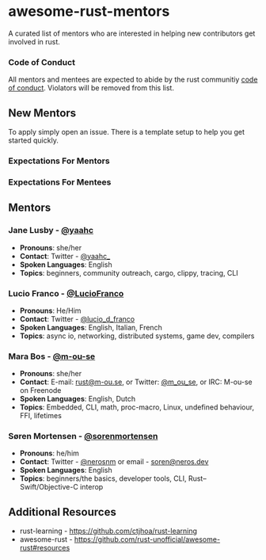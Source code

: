 # awesome-rust-mentors

A curated list of mentors who are interested in helping new contributors get involved in rust.

### Code of Conduct

All mentors and mentees are expected to abide by the rust communitiy [code of conduct](https://github.com/rust-lang/rust/blob/master/CODE_OF_CONDUCT.md). Violators will be removed from this list.

## New Mentors

To apply simply open an issue. There is a template setup to help you get started quickly.

### Expectations For Mentors

### Expectations For Mentees

## Mentors

### Jane Lusby - [@yaahc](https://github.com/yaahc)
* **Pronouns**: she/her
* **Contact**: Twitter - [@yaahc_](https://twitter.com/yaahc_)
* **Spoken Languages**: English
* **Topics**: beginners, community outreach, cargo, clippy, tracing, CLI

### Lucio Franco - [@LucioFranco](https://github.com/LucioFranco)
* **Pronouns**: He/Him
* **Contact**: Twitter - [@lucio_d_franco](https://twitter.com/lucio_d_franco)
* **Spoken Languages**: English, Italian, French
* **Topics**: async io, networking, distributed systems, game dev, compilers

### Mara Bos - [@m-ou-se](https://github.com/m-ou-se)
* **Pronouns**: she/her
* **Contact**: E-mail: rust@m-ou.se, or Twitter: [@m_ou_se](https://twitter.com/m_ou_se), or IRC: M-ou-se on Freenode
* **Spoken Languages**: English, Dutch
* **Topics**: Embedded, CLI, math, proc-macro, Linux, undefined behaviour, FFI, lifetimes

### Søren Mortensen - [@sorenmortensen](https://github.com/sorenmortensen)
* **Pronouns**: he/him
* **Contact**: Twitter - [@nerosnm](https://twitter.com/nerosnm) or email - [soren@neros.dev](mailto:soren@neros.dev)
* **Spoken Languages**: English
* **Topics**: beginners/the basics, developer tools, CLI, Rust–Swift/Objective-C interop

## Additional Resources
* rust-learning - https://github.com/ctjhoa/rust-learning
* awesome-rust - https://github.com/rust-unofficial/awesome-rust#resources
